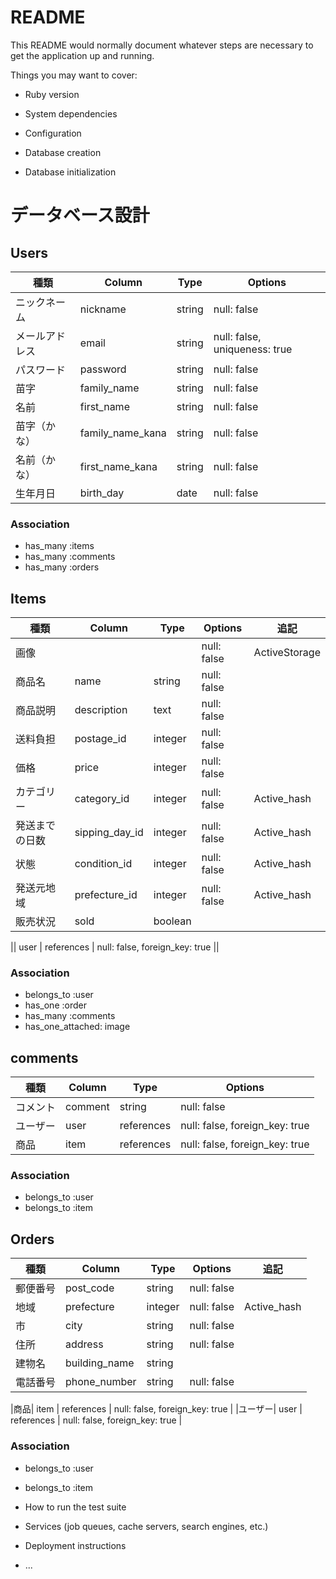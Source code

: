 # README

This README would normally document whatever steps are necessary to get the
application up and running.

Things you may want to cover:

* Ruby version

* System dependencies

* Configuration

* Database creation

* Database initialization
# データベース設計

## Users
|種類        | Column     | Type       | Options      |
|-----------|------------|-------------|--------------|
|ニックネーム| nickname   | string      | null: false  |
|メールアドレス| email  | string  | null: false, uniqueness: true       |
|パスワード| password  | string  | null: false |
|苗字| family_name    | string     | null: false           |
|名前| first_name       | string       | null: false       |
|苗字（かな）| family_name_kana    | string     | null: false      |
|名前（かな）| first_name_kana | string   | null: false    |
|生年月日| birth_day   | date     | null: false     |
### Association
* has_many :items
* has_many :comments
* has_many :orders

## Items
|種類        | Column     | Type       | Options      |追記           |
|-----------|------------|-------------|--------------|--------------|
|画像|    |  | null: false  | ActiveStorage |
|商品名| name | string  | null: false ||
|商品説明| description  | text | null: false ||
|送料負担| postage_id | integer | null: false ||
|価格| price | integer | null: false||
|カテゴリー| category_id   | integer | null: false |Active_hash|
|発送までの日数| sipping_day_id | integer | null: false |Active_hash|
|状態| condition_id  | integer | null: false |Active_hash|
|発送元地域| prefecture_id | integer | null: false |Active_hash|
|販売状況| sold | boolean |||

|| user | references | null: false, foreign_key: true ||
### Association
* belongs_to :user
* has_one :order
* has_many :comments
* has_one_attached: image

## comments
|種類        | Column     | Type       | Options      |
|-----------|------------|-------------|--------------|
|コメント| comment   | string      | null: false  |
|ユーザー| user | references | null: false, foreign_key: true  |
|商品| item | references | null: false, foreign_key: true  |
### Association
* belongs_to :user
* belongs_to :item

## Orders
|種類| Column     | Type       | Options      |追記          |
|-----------|------------|-------------|--------------|-------------|
|郵便番号| post_code   | string      | null: false  ||
|地域| prefecture | integer  | null: false |Active_hash|
|市| city  | string | null: false   ||
|住所| address    | string     | null: false     ||
|建物名| building_name   | string   |        ||
|電話番号| phone_number  | string  | null: false ||

|商品| item   | references  | null: false, foreign_key: true  |
|ユーザー| user  | references | null: false, foreign_key: true  |
### Association
* belongs_to :user
* belongs_to :item






* How to run the test suite

* Services (job queues, cache servers, search engines, etc.)

* Deployment instructions

* ...
